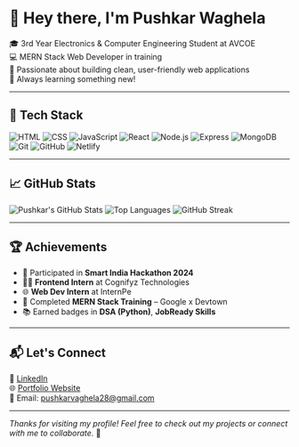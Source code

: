 # 👋 Hey there, I'm Pushkar Waghela

🎓 3rd Year Electronics & Computer Engineering Student at AVCOE  
💻 MERN Stack Web Developer in training  
🚀 Passionate about building clean, user-friendly web applications  
🌱 Always learning something new!

---

## 🧰 Tech Stack

![HTML](https://img.shields.io/badge/HTML5-E34F26?style=flat&logo=html5&logoColor=white)
![CSS](https://img.shields.io/badge/CSS3-1572B6?style=flat&logo=css3&logoColor=white)
![JavaScript](https://img.shields.io/badge/JavaScript-F7DF1E?style=flat&logo=javascript&logoColor=black)
![React](https://img.shields.io/badge/React-20232A?style=flat&logo=react&logoColor=61DAFB)
![Node.js](https://img.shields.io/badge/Node.js-43853D?style=flat&logo=node-dot-js&logoColor=white)
![Express](https://img.shields.io/badge/Express.js-000000?style=flat&logo=express&logoColor=white)
![MongoDB](https://img.shields.io/badge/MongoDB-4EA94B?style=flat&logo=mongodb&logoColor=white)
![Git](https://img.shields.io/badge/Git-F05032?style=flat&logo=git&logoColor=white)
![GitHub](https://img.shields.io/badge/GitHub-181717?style=flat&logo=github&logoColor=white)
![Netlify](https://img.shields.io/badge/Netlify-00C7B7?style=flat&logo=netlify&logoColor=white)

---

## 📈 GitHub Stats

![Pushkar's GitHub Stats](https://github-readme-stats.vercel.app/api?username=pushkarwaghela&show_icons=true&theme=radical)
![Top Languages](https://github-readme-stats.vercel.app/api/top-langs/?username=pushkarwaghela&layout=compact&theme=radical)
![GitHub Streak](https://streak-stats.demolab.com?user=pushkarwaghela&theme=radical)

---

## 🏆 Achievements

- 🏁 Participated in **Smart India Hackathon 2024**
- 👨‍💻 **Frontend Intern** at Cognifyz Technologies
- 🌐 **Web Dev Intern** at InternPe
- 🏅 Completed **MERN Stack Training** – Google x Devtown
- 📚 Earned badges in **DSA (Python)**, **JobReady Skills**

---

## 📬 Let's Connect

📎 [LinkedIn](https://www.linkedin.com/in/pushkar-waghela)  
🌐 [Portfolio Website](https://weboratech.netlify.app)  
📧 Email: [pushkarvaghela28@gmail.com](mailto:pushkarvaghela28@gmail.com)

---

_Thanks for visiting my profile! Feel free to check out my projects or connect with me to collaborate._ 🤝
